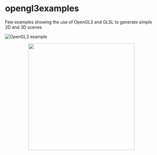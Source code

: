 # opengl3examples
Few examples showing the use of OpenGL3 and GLSL to generate simple 2D and 3D scenes

![OpenGL3 example](http://i.imgur.com/OvOpuGK.gif)

<p align="center">
  <img src="http://i.imgur.com/OvOpuGK.gif" width="350"/>
</p>
